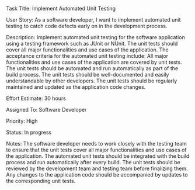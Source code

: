 Task Title: Implement Automated Unit Testing

User Story: As a software developer, I want to implement automated unit testing to catch code defects early on in the development process.

Description: Implement automated unit testing for the software application using a testing framework such as JUnit or NUnit. The unit tests should cover all major functionalities and use cases of the application. The acceptance criteria for the automated unit testing include:
All major functionalities and use cases of the application are covered by unit tests.
The unit tests should be automated and run automatically as part of the build process.
The unit tests should be well-documented and easily understandable by other developers.
The unit tests should be regularly maintained and updated as the application code changes.

Effort Estimate: 30 hours

Assigned To: Software Developer

Priority: High

Status: In progress

Notes: The software developer needs to work closely with the testing team to ensure that the unit tests cover all major functionalities and use cases of the application. The automated unit tests should be integrated with the build process and run automatically after every build. The unit tests should be reviewed by the development team and testing team before finalizing them. Any changes to the application code should be accompanied by updates to the corresponding unit tests.